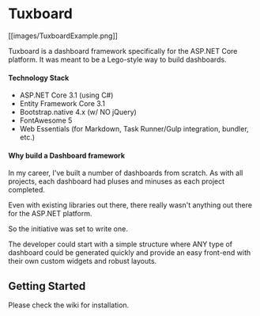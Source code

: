 # Tuxboard

[[images/TuxboardExample.png]]

Tuxboard is a dashboard framework specifically for the ASP.NET Core platform. It was meant to be
a Lego-style way to build dashboards.

#### Technology Stack

  - ASP.NET Core 3.1 (using C#)
  - Entity Framework Core 3.1
  - Bootstrap.native 4.x (w/ NO jQuery)
  - FontAwesome 5
  - Web Essentials (for Markdown, Task Runner/Gulp integration, bundler, etc.)
  
#### Why build a Dashboard framework
In my career, I've built a number of dashboards from scratch. 
As with all projects, each dashboard had pluses and minuses as each project completed.

Even with existing libraries out there, there really wasn't anything out there for the ASP.NET platform.

So the initiative was set to write one.

The developer could start with a simple structure where
ANY type of dashboard could be generated quickly and 
provide an easy front-end with
their own custom widgets and robust layouts.

## Getting Started

Please check the wiki for installation.

